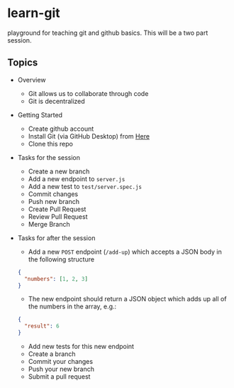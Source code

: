 # learn-git
playground for teaching git and github basics. This will be a two part session.


## Topics
- Overview
  - Git allows us to collaborate through code
  - Git is decentralized

- Getting Started
  - Create github account
  - Install Git (via GitHub Desktop) from [Here](https://desktop.github.com/)
  - Clone this repo

- Tasks for the session
  - Create a new branch
  - Add a new endpoint to `server.js`
  - Add a new test to `test/server.spec.js`
  - Commit changes
  - Push new branch
  - Create Pull Request
  - Review Pull Request
  - Merge Branch

- Tasks for after the session
  - Add a new `POST` endpoint (`/add-up`) which accepts a JSON body in the following structure
  ```json
  {
    "numbers": [1, 2, 3]
  }
  ```
  - The new endpoint should return a JSON object which adds up all of the numbers in the array, e.g.:
  ```json
  {
    "result": 6
  }
  ```

  - Add new tests for this new endpoint
  - Create a branch
  - Commit your changes
  - Push your new branch
  - Submit a pull request
